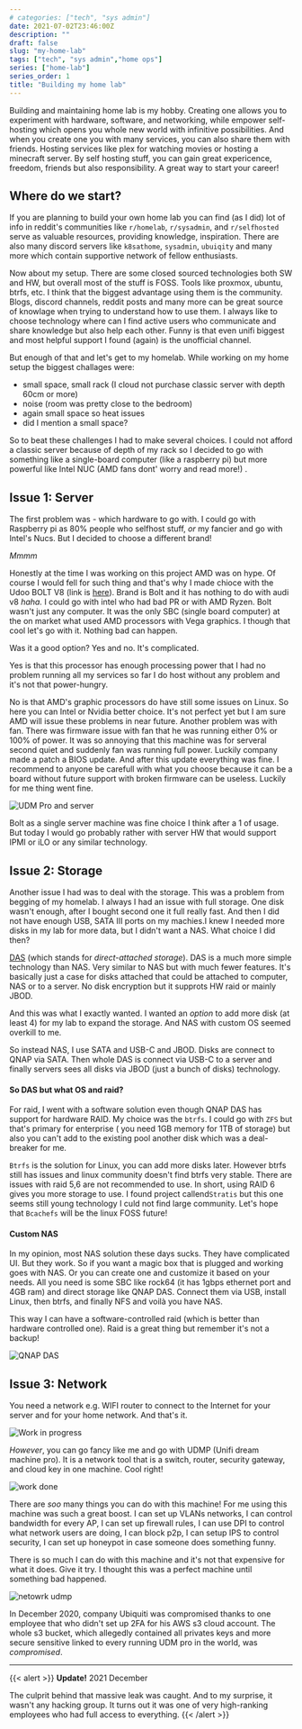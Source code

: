 ```yaml
---
# categories: ["tech", "sys admin"]
date: 2021-07-02T23:46:00Z
description: ""
draft: false
slug: "my-home-lab"
tags: ["tech", "sys admin","home ops"]
series: ["home-lab"]
series_order: 1
title: "Building my home lab"
---
```


Building and maintaining home lab is my hobby. Creating one allows you to experiment with hardware, software, and networking, while empower self-hosting which opens you whole new world with infinitive possibilities. And when you create one you with many services, you can also share them with friends. Hosting services like plex for watching movies or hosting a minecraft server. By self hosting stuff, you can gain great expericence, freedom, friends but also responsibility. A great way to start your career!


## Where do we start?
If you are planning to build your own home lab you can find (as I did) lot of info in reddit's communities like `r/homelab`, `r/sysadmin`, and `r/selfhosted` serve as valuable resources, providing knowledge, inspiration. There are also many discord servers like `k8sathome`, `sysadmin`, `ubuiqity` and many more which contain supportive network of fellow enthusiasts.


Now about my setup. There are some closed sourced technologies both SW and HW, but overall most of the stuff is FOSS. Tools like proxmox, ubuntu, btrfs, etc. I think that the biggest advantage using them is the community. Blogs, discord channels, reddit posts and many more can be great source of knowlage when trying to understand how to use them. I always like to choose technology where can I find active users who communicate and share knowledge but also help each other. Funny is that even unifi biggest and most helpful support I found (again) is the unofficial channel.

But enough of that and let's get to my homelab. While working on my home setup the biggest challages were:

* small space, small rack (I cloud not purchase classic server with depth 60cm or more)
* noise (room was pretty close to the bedroom)
* again small space so heat issues
* did I mention a small space?

So to beat these challenges I had to make several choices. I could not afford a classic server because of depth of my rack so I decided to go with something like a single-board computer (like a raspberry pi) but more powerful like Intel NUC (AMD fans dont' worry and read more!) .

## Issue 1: Server

The first problem was - which hardware to go with. I could go with Raspberry pi as 80% people who selfhost stuff, _or_ my fancier and go with Intel's Nucs. But I decided to choose a different brand!

_Mmmm_

Honestly at the time I was working on this project AMD was on hype. Of course I would fell for such thing and that's why I made chioce with the Udoo BOLT V8 (link is [here](https://duckduckgo.com/?t=ffab&q=udoo+bolt+v8+&ia=web)). Brand is Bolt and it has nothing to do with audi v8 _haha._  I could go with intel who had bad PR or with AMD Ryzen. Bolt wasn't just any computer. It was the only SBC (single board computer) at the on market what used AMD processors with Vega graphics. I though that cool let's go with it. Nothing bad can happen.

Was it a good option? Yes and no. It's complicated.

Yes is that this processor has enough processing power that I had no problem running all my services so far I do host without any problem and it's not that power-hungry.

No is that AMD's graphic processors do have still some issues on Linux. So here you can Intel or Nvidia better choice. It's not perfect yet but I am sure AMD will issue these problems in near future. Another problem was with fan. There was firmware issue with fan that he was running either 0% or 100% of power. It was so annoying that this machine was for serveral second quiet and suddenly fan was running full power. Luckily company made a patch a BIOS update. And after this update everything was fine. I recommend to anyone be carefull with what you choose because it can be a board without future support with broken firmware can be useless.  Luckily for me thing went fine.

![UDM Pro and server](https://img.axell.dev/homelab%3Aimage01.jpg "UDM Pro and server")

Bolt as a single server machine was fine choice I think after a 1 of usage. But today I would go probably rather with server HW that would support IPMI or iLO or any similar technology.

## Issue 2: Storage

Another issue I had was to deal with the storage. This was a problem from begging of my homelab. I always I had an issue with full storage. One disk wasn't enough, after I bought second one it full really fast. And then I did not have enough USB, SATA III ports on my machies.I knew I needed more disks in my lab for more data, but I didn't want a NAS. What choice I did then?

[DAS](https://en.wikipedia.org/wiki/Direct-attached_storage) (which stands for _direct-attached storage_). DAS is a much more simple technology than NAS. Very similar to NAS but with much fewer features. It's basically just a case for disks attached that could be attached to computer, NAS or to a server. No disk encryption but it supprots HW raid or mainly JBOD.

And this was what I exactly wanted. I wanted an _option_ to add more disk (at least 4)  for my lab to expand the storage. And NAS with custom OS seemed overkill to me.

So instead NAS, I use SATA and USB-C and JBOD. Disks are connect to QNAP via SATA. Then whole DAS is connect via USB-C to a server and finally servers sees all disks via JBOD (just a bunch of disks) technology.

#### So DAS but what OS and raid?

For raid, I went with a software solution even though QNAP DAS has support for hardware RAID. My choice was the `btrfs`. I could go with `ZFS` but that's primary for enterprise ( you need 1GB memory for 1TB of storage) but also you can't add to the existing pool another disk which was a deal-breaker for me.

`Btrfs` is the solution for Linux, you can add more disks later. However btrfs still has issues and linux community doesn't find btrfs very stable. There are issues with raid 5,6 are not recommended to use. In short, using RAID 6 gives you more storage to use. I found project callend`Stratis` but this one seems still young technology I culd not find large community. Let's hope that `Bcachefs` will be the linux FOSS future!

#### Custom NAS

In my opinion, most NAS solution these days sucks. They have complicated UI. But they work. So if you want a magic box that is plugged and working goes with NAS. Or you can create one and customize it based on your needs. All you need is some SBC like rock64 (it has 1gbps ethernet port and 4GB ram) and direct storage like QNAP DAS. Connect them via USB, install Linux, then btrfs, and finally NFS and voilà you have NAS.

This way I can have a software-controlled raid (which is better than hardware controlled one).  Raid is a great thing but remember it's not a backup!

![QNAP DAS](https://img.axell.dev/homelab%3Aimage02.jpg "QNAP DAS")

## Issue 3: Network

You need a network e.g. WIFI router to connect to the Internet for your server and for your home network. And that's it.

![Work in progress](https://img.axell.dev/homelab%3Aimage03.webp "Work in progress")

_However_, you can go fancy like me and go with UDMP (Unifi dream machine pro). It is a network tool that is a switch, router, security gateway, and cloud key in one machine. Cool right!

![work done](https://img.axell.dev/homelab%3Aimage04.webp "Finally work is done.")

There are _soo_ many things you can do with this machine! For me using this machine was such a great boost. I can set up VLANs networks, I can control bandwidth for every AP, I can set up firewall rules, I can use DPI to control what network users are doing, I can block p2p, I can setup IPS to control security, I can set up honeypot in case someone does something funny.

There is so much I can do with this machine and it's not that expensive for what it does. Give it try. I thought this was a perfect machine until something bad happened.

![netowrk udmp](https://img.axell.dev/homelab%3Aimage05.png "Thanks to DPI one can easily manage the network.")

In December 2020, company Ubiquiti was compromised thanks to one employee that who didn't set up 2FA for his AWS s3 cloud account. The whole s3 bucket, which allegedly contained all privates keys and more secure sensitive linked to every running UDM pro in the world, was _compromised_.

---

{{< alert >}}
**Update!** 2021 December

The culprit behind that massive leak was caught. And to my surprise, it wasn't any hacking group. It turns out it was one of very high-ranking employees who had full access to everything.
{{< /alert >}}

